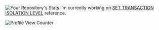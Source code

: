 ![Your Repository's Stats](https://github-readme-stats.vercel.app/api/top-langs/?username=NULL31337&hide=javascript,html&theme=blue-green)
I’m currently working on [SET TRANSACTION ISOLATION LEVEL](https://docs.microsoft.com/sql/t-sql/statements/set-transaction-isolation-level-transact-sql) reference.

![Profile View Counter](https://komarev.com/ghpvc/?username=NULL31337)

<!--![Your Repository's Stats](https://github-readme-stats.vercel.app/api?username=Your_GitHub_Username&show_icons=true)
**NULL31337/NULL31337** is a ✨ _special_ ✨ repository because its `README.md` (this file) appears on your GitHub profile.

Here are some ideas to get you started:

- 🔭 I’m currently working on ...
- 🌱 I’m currently learning ...
- 👯 I’m looking to collaborate on ...
- 🤔 I’m looking for help with ...
- 💬 Ask me about ...
- 📫 How to reach me: ...
- 😄 Pronouns: ...
- ⚡ Fun fact: ...
-->
